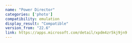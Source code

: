 ```yaml
---
name: "Power Director"
categories: ['photo']
compatibility: emulation
display_result: "Compatible"
version_from: "22.6"
link: https://apps.microsoft.com/detail/xpdm4zr5kj9jn9
---
```

